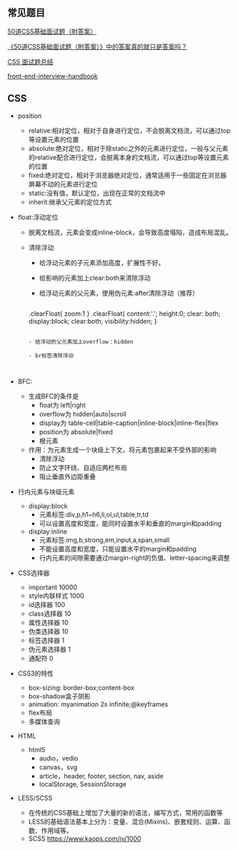 ## 常见题目

[50道CSS基础面试题（附答案）](https://link.juejin.im/?target=https%3A%2F%2Fsegmentfault.com%2Fa%2F1190000013325778)

[《50道CSS基础面试题（附答案）》中的答案真的就只是答案吗？](https://link.juejin.im/?target=https%3A%2F%2Fsegmentfault.com%2Fa%2F1190000013860482)

[CSS 面试题总结](https://link.juejin.im/?target=https%3A%2F%2Ffunteas.com%2Ftopic%2F5ada8eac230d1e5e25e45b89)

[front-end-interview-handbook](https://link.juejin.im/?target=https%3A%2F%2Fgithub.com%2Fyangshun%2Ffront-end-interview-handbook%2Fblob%2Fmaster%2FTranslations%2FChinese%2Fquestions%2Fcss-questions.md)



## CSS

- position

  - relative:相对定位，相对于自身进行定位，不会脱离文档流，可以通过top等设置元素的位置
  - absolute:绝对定位，相对于除static之外的元素进行定位，一般与父元素的relative配合进行定位，会脱离本身的文档流，可以通过top等设置元素的位置
  - fixed:绝对定位，相对于浏览器绝对定位，通常适用于一些固定在浏览器屏幕不动的元素进行定位
  - static:没有值，默认定位，出现在正常的文档流中
  - inherit:继承父元素的定位方式

- float:浮动定位

  - 脱离文档流，元素会变成inline-block，会导致高度塌陷，造成布局混乱。

  - 清除浮动

    - 给浮动元素的子元素添加高度，扩展性不好。

    - 给影响的元素加上clear:both来清除浮动

    - 给浮动元素的父元素，使用伪元素:after清除浮动（推荐）

      ```
    .clearFloat{
        zoom:1
    }
      .clearFloat{
        content:'.';
        height:0;
        clear: both;
        display:block;
        clear:both;
        visibility:hidden;
      }
      ```
    
    - 给浮动的父元素加上overflow：hidden
    
    - br标签清除浮动
    
      

- BFC:

  - 生成BFC的条件是
    - float为 left|right
    - overflow为 hidden|auto|scroll
    - display为 table-cell|table-caption|inline-block|inline-flex|flex
    - position为 absolute|fixed
    - 根元素
  - 作用：为元素生成一个块级上下文，将元素包裹起来不受外部的影响
    - 清除浮动
    - 防止文字环绕、自适应两栏布局
    - 阻止垂直外边距重叠

- 行内元素与块级元素

  - display:block
    - 元素标签:div,p,h1~h6,li,ol,ul,table,tr,td
    - 可以设置高度和宽度，能同时设置水平和垂直的margin和padding
  - display:inline
    - 元素标签:img,b,strong,em,input,a,span,small
    - 不能设置高度和宽度，只能设置水平的margin和padding
    - 行内元素的间隙需要通过margin-right的负值、letter-spacing来调整

- CSS选择器

  - important 10000
  - style内联样式 1000
  - id选择器 100
  - class选择器 10
  - 属性选择器 10
  - 伪类选择器 10
  - 标签选择器 1
  - 伪元素选择器 1
  - 通配符 0

- CSS3的特性

  - box-sizing: border-box;content-box
  - box-shadow盒子阴影
  - animation: myanimation 2s infinite;@keyframes
  - flex布局
  - 多媒体查询

- HTML

  - html5
    - audio，vedio
    - canvas，svg
    - article，header, footer, section, nav, aside
    - localStorage, SessionStorage
  
- LESS/SCSS

  - 在传统的CSS基础上增加了大量的新的语法，编写方式，常用的函数等
  - LESS的基础语法基本上分为：变量、混合(Mixins)、嵌套规则、运算、函数、作用域等。
  - SCSS <https://www.kaops.com/iv/1000>



